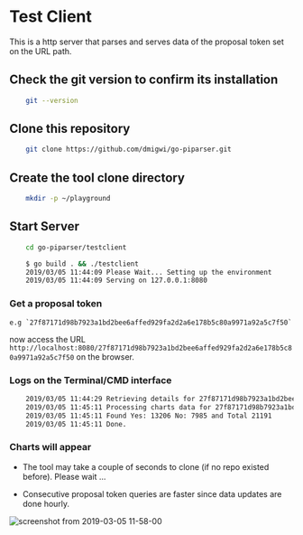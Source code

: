 # Test Client

This is a http server that parses and serves data of the proposal token set on the URL path.


## Check the git version to confirm its installation

```bash
    git --version
```

## Clone this repository

```bash
    git clone https://github.com/dmigwi/go-piparser.git
```

## Create the tool clone directory

```bash
    mkdir -p ~/playground
```

## Start Server

```bash
    cd go-piparser/testclient

    $ go build . && ./testclient
    2019/03/05 11:44:09 Please Wait... Setting up the environment
    2019/03/05 11:44:09 Serving on 127.0.0.1:8080

```

### Get a proposal token

    e.g `27f87171d98b7923a1bd2bee6affed929fa2d2a6e178b5c80a9971a92a5c7f50`

now access the URL `http://localhost:8080/27f87171d98b7923a1bd2bee6affed929fa2d2a6e178b5c80a9971a92a5c7f50` on the browser.


### Logs on the Terminal/CMD interface

```bash
    2019/03/05 11:44:29 Retrieving details for 27f87171d98b7923a1bd2bee6affed929fa2d2a6e178b5c80a9971a92a5c7f50 ...
    2019/03/05 11:45:11 Processing charts data for 27f87171d98b7923a1bd2bee6affed929fa2d2a6e178b5c80a9971a92a5c7f50 ...
    2019/03/05 11:45:11 Found Yes: 13206 No: 7985 and Total 21191 
    2019/03/05 11:45:11 Done.
```

### Charts will appear

- The tool may take a couple of seconds to clone (if no repo existed before). Please wait ...

- Consecutive proposal token queries are faster since data updates are done hourly.


![screenshot from 2019-03-05 11-58-00](https://user-images.githubusercontent.com/22055953/53793018-11c29d80-3f3e-11e9-911d-819a3e526f62.png)

